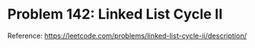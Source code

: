 # Problem 142: Linked List Cycle II

Reference: https://leetcode.com/problems/linked-list-cycle-ii/description/